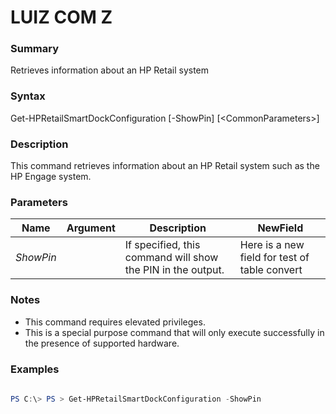 # LUIZ COM Z
 
### Summary
Retrieves information about an HP Retail system
 
### Syntax
Get-HPRetailSmartDockConfiguration [-ShowPin] [&lt;CommonParameters&gt;]
 
### Description
This command retrieves information about an HP Retail system such as the HP Engage system.
 
### Parameters
|Name|Argument|Description|NewField|
|----|----|-----------|-------------|
| _ShowPin_ |  | If specified, this command will show the PIN in the output. | Here is a new field for test of table convert |
 
 
 
 
### Notes
- This command requires elevated privileges.
- This is a special purpose command that will only execute successfully in the presence of supported hardware.
 
### Examples
```powershell
 
PS C:\> PS > Get-HPRetailSmartDockConfiguration -ShowPin
 
```
